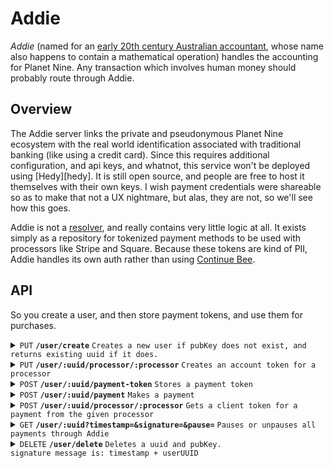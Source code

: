 # Addie

*Addie* (named for an [early 20th century Australian accountant][addie], whose name also happens to contain a mathematical operation) handles the accounting for Planet Nine.
Any transaction which involves human money should probably route through Addie.

## Overview

The Addie server links the private and pseudonymous Planet Nine ecosystem with the real world identification associated with traditional banking (like using a credit card). 
Since this requires additional configuration, and api keys, and whatnot, this service won't be deployed using [Hedy][hedy]. 
It is still open source, and people are free to host it themselves with their own keys. 
I wish payment credentials were shareable so as to make that not a UX nightmare, but alas, they are not, so we'll see how this goes.

Addie is not a [resolver][resolver], and really contains very little logic at all. 
It exists simply as a repository for tokenized payment methods to be used with processors like Stripe and Square.
Because these tokens are kind of PII, Addie handles its own auth rather than using [Continue Bee][continuebee].

## API

So you create a user, and then store payment tokens, and use them for purchases.

<details>
 <summary><code>PUT</code> <code><b>/user/create</b></code> <code>Creates a new user if pubKey does not exist, and returns existing uuid if it does.</code></summary>

##### Parameters

> | name         |  required     | data type               | description                                                           |
> |--------------|-----------|-------------------------|-----------------------------------------------------------------------|
> | pubKey       |  true     | string (hex)            | the publicKey of the user's keypair  |
> | timestamp    |  true     | string                  | in a production system timestamps narrow window for replay attacks  |
> | signature    |  true     | string (signature)      | the signature from sessionless for the message  |


##### Responses

> | http code     | content-type                      | response                                                            |
> |---------------|-----------------------------------|---------------------------------------------------------------------|
> | `200`         | `application/json`                | `USER`   |
> | `400`         | `application/json`                | `{"code":"400","message":"Bad Request"}`                            |

##### Example cURL

> ```javascript
>  curl -X PUT -H "Content-Type: application/json" -d '{"pubKey": "key", "timestamp": "now", "signature": "sig"}' https://<placeholderURL>/user/create
> ```

</details>

<details>
 <summary><code>PUT</code> <code><b>/user/:uuid/processor/:processor</b></code> <code>Creates an account token for a processor</code></summary>

##### Parameters

> | name         |  required     | data type               | description                                                           |
> |--------------|-----------|-------------------------|-----------------------------------------------------------------------|
> | name         |  true     | string                  | the user's name  |
> | email        |  true     | string                  | the user's email  |
> | timestamp    |  true     | string                  | in a production system timestamps narrow window for replay attacks  |
> | signature    |  true     | string (signature)      | the signature from sessionless for the message  |


##### Responses

> | http code     | content-type                      | response                                                            |
> |---------------|-----------------------------------|---------------------------------------------------------------------|
> | `200`         | `application/json`                | `USER`   |
> | `400`         | `application/json`                | `{"code":"400","message":"Bad Request"}`                            |

##### Example cURL

> ```javascript
>  curl -X PUT -H "Content-Type: application/json" -d '{"name": "name", "email": "email@email.com", "timestamp": "now", "signature": "sig"}' https://<placeholderURL>/user/<uuid>/processor/<processor>
> ```

</details>

<details>
  <summary><code>POST</code> <code><b>/user/:uuid/payment-token</b></code> <code>Stores a payment token</code></summary>

##### Parameters

> | name         |  required     | data type               | description                                                           |
> |--------------|-----------|-------------------------|-----------------------------------------------------------------------|
> | timestamp    |  true     | object                  | timestamp of request  |
> | paymentToken |  true     | object                  | paymentToken of request  |


##### Responses

> | http code     | content-type                      | response                                                            |
> |---------------|-----------------------------------|---------------------------------------------------------------------|
> | `200`         | `application/json`                | `{success: <bool>, signatureMap: TBD}`   |
> | `400`         | `application/json`                | `{"code":"400","message":"Bad Request"}`                            |

##### Example cURL

> ```javascript
>  curl -X POST -H "Content-Type: application/json" -d '[SPELL]' https://<placeholderURL>/user/<uuid>/associate
> ```

</details>

<details>
  <summary><code>POST</code> <code><b>/user/:uuid/payment</b></code> <code>Makes a payment</code></summary>

##### Parameters

> | name         |  required     | data type               | description                                                           |
> |--------------|-----------|-------------------------|-----------------------------------------------------------------------|
> | timestamp    |  true     | object                  | timestamp of request  |
> | amount       |  true     | object                  | amount of the payment  |
> | processor    |  true     | object                  | payment processor to use  |
> | paymentToken |  true     | object                  | paymentToken of request  |


##### Responses

> | http code     | content-type                      | response                                                            |
> |---------------|-----------------------------------|---------------------------------------------------------------------|
> | `200`         | `application/json`                | `{success: <bool>, signatureMap: TBD}`   |
> | `400`         | `application/json`                | `{"code":"400","message":"Bad Request"}`                            |

##### Example cURL

> ```javascript
>  curl -X POST -H "Content-Type: application/json" -d '[SPELL]' https://<placeholderURL>/user/<uuid>/associate
> ```

</details>

<details>
 <summary><code>POST</code> <code><b>/user/:uuid/processor/:processor</b></code> <code>Gets a client token for a payment from the given processor</code></summary>

##### Types

Payee: {
  pubKey: <public key>,
  amount: Int
};

PaymentTokenResponse: {
  paymentToken: String,
  paymentExtra: String,
  customerId: String,
  paymentKey: String
};

##### Parameters

> | name         |  required     | data type               | description                                                           |
> |--------------|-----------|-------------------------|-----------------------------------------------------------------------|
> | processor    |  true     | String                  | the processor for the token like stripe  |     
> | amount       |  true     | Int                     | the amount of the transaction  |               
> | currency     |  true     | String                  | the currency for the transaction  |               
> | payees       |  false    | Payee[]                 | the Payees for the transaction if any
> | timestamp    |  true     | string                  | in a production system timestamps prevent replay attacks  |
> | signature    |  true     | string (signature)      | the signature from sessionless for the message  |               

##### Responses

> | http code     | content-type                      | response                                                            |
> |---------------|-----------------------------------|---------------------------------------------------------------------|
> | `200`         | `application/json`                | PaymentTokenResponse   |
> | `406`         | `application/json`                | `{"code":"406","message":"Not acceptable"}`                            |

##### Example cURL

> ```javascript
>  curl -X GET -H "Content-Type: application/json" https://<placeholderURL>/<uuid>?timestamp=123&signature=signature
> ```

</details>

<details>
 <summary><code>GET</code> <code><b>/user/:uuid?timestamp=<timestamp>&signature=<signature>&pause=<bool></b></code> <code>Pauses or unpauses all payments through Addie</code></summary>

##### Parameters

> | name         |  required     | data type               | description                                                           |
> |--------------|-----------|-------------------------|-----------------------------------------------------------------------|
> | timestamp    |  true     | string                  | in a production system timestamps prevent replay attacks  |
> | signature    |  true     | string (signature)      | the signature from sessionless for the message  |                  
> | pause        |  true     | bool                    | the signature from sessionless for the message  |                  

##### Responses

> | http code     | content-type                      | response                                                            |
> |---------------|-----------------------------------|---------------------------------------------------------------------|
> | `200`         | `application/json`                | `USER`   |
> | `406`         | `application/json`                | `{"code":"406","message":"Not acceptable"}`                            |

##### Example cURL

> ```javascript
>  curl -X GET -H "Content-Type: application/json" https://<placeholderURL>/<uuid>?timestamp=123&signature=signature
> ```

</details>

<details> 
  <summary><code>DELETE</code> <code><b>/user/delete</b></code> <code>Deletes a uuid and pubKey.
signature message is: timestamp + userUUID</code></summary>

##### Parameters

> | name         |  required     | data type               | description                                                           |
> |--------------|-----------|-------------------------|-----------------------------------------------------------------------|
> | timestamp    |  true     | string                  | in a production system timestamps prevent replay attacks  |
> | userUUID     |  true     | string                  | the user's uuid
> | signature    |  true     | string (signature)      | the signature from sessionless for the message  |

##### Responses

> | http code     | content-type                      | response                                                            |
> |---------------|-----------------------------------|---------------------------------------------------------------------|
> | `202`         | `application/json`                | empty   |
> | `400`         | `application/json`                | `{"code":"400","message":"Bad Request"}`                            |

##### Example cURL

> ```javascript
>  curl -X DELETE https://pref.planetnine.app/user/delete
> ```

</details>

[addie]: https://www.researchgate.net/publication/44843070_Mary_Addison_Hamilton_Australia's_first_lady_of_numbers
[resolver]: https://github.com/planet-nine-app/MAGIC/blob/main/README-DEV.md#resolvers
[continuebee]: https://github.com/planet-nine-app/continuebee

